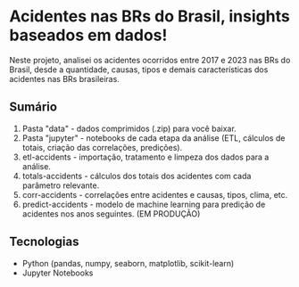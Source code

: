 # Acidentes nas BRs do Brasil, insights baseados em dados!

Neste projeto, analisei os acidentes ocorridos entre 2017 e 2023 nas BRs do Brasil, desde a quantidade, causas, tipos e demais características dos acidentes nas BRs brasileiras.


## Sumário
1. Pasta "data" - dados comprimidos (.zip) para você baixar.
2. Pasta "jupyter" - notebooks de cada etapa da análise (ETL, cálculos de totais, criação das correlações, predições).
3. etl-accidents - importação, tratamento e limpeza dos dados para a análise.
4. totals-accidents - cálculos dos totais dos acidentes com cada parâmetro relevante.
5. corr-accidents - correlações entre acidentes e causas, tipos, clima, etc.
6. predict-accidents - modelo de machine learning para predição de acidentes nos anos seguintes. (EM PRODUÇÃO)

## Tecnologias
- Python (pandas, numpy, seaborn, matplotlib, scikit-learn)
- Jupyter Notebooks
